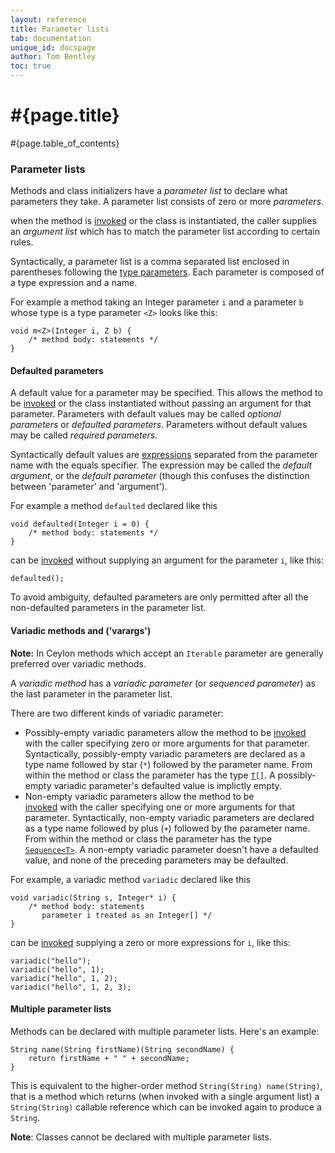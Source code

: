 ```yaml
---
layout: reference
title: Parameter lists
tab: documentation
unique_id: docspage
author: Tom Bentley
toc: true
---
```


# #{page.title}

#{page.table_of_contents}

### Parameter lists

Methods and class initializers have a *parameter list* to declare what parameters they take. 
A parameter list consists of zero or more *parameters*.

when the method is 
[invoked](../../expression/invocation) or the class is instantiated, the caller 
supplies an *argument list* which has to match the parameter list according to 
certain rules.

Syntactically, a parameter list is
a comma separated list enclosed in parentheses following
the [type parameters](#type_parameters). Each parameter is composed of a 
type expression and a name. 

For example a method taking an Integer parameter `i` and a parameter `b` 
whose type is a type parameter `<Z>` looks like this:

<!-- try: -->
    void m<Z>(Integer i, Z b) {
        /* method body: statements */
    }


#### Defaulted parameters

A default value for a parameter may be specified. This allows the method to 
be [invoked](../../expression/invocation) or the class instantiated 
without passing an argument for 
that parameter. Parameters with default values may be called 
*optional parameters* or *defaulted parameters*. 
Parameters without default values may be called
*required parameters*.

Syntactically default values are [expressions](../../#expression) separated from the 
parameter name with the equals specifier. The expression may be called the 
*default argument*, or the *default parameter* 
(though this confuses the distinction between 'parameter' and 'argument').

For example a method `defaulted` declared like this

<!-- id:defaulted -->
<!-- try: -->
    void defaulted(Integer i = 0) {
        /* method body: statements */
    }

can be [invoked](../../expression/invocation) without supplying an argument 
for the parameter `i`, like this:

<!-- cat-id:defaulted -->
<!-- cat: void m2() { -->
<!-- try: -->
    defaulted();
<!-- cat: } -->

To avoid ambiguity, defaulted parameters are only permitted after all the 
non-defaulted parameters in the parameter list.

#### Variadic methods and ('varargs')

**Note:** In Ceylon methods which accept an `Iterable` parameter are 
generally preferred over variadic methods.

A *variadic method* has a *variadic parameter* (or *sequenced parameter*) 
as the last parameter in the parameter list. 

There are two different kinds of variadic parameter:

* Possibly-empty variadic parameters allow the method to be 
  [invoked](../../expression/invocation) with the caller specifying zero or 
  more arguments for that parameter. Syntactically, possibly-empty 
  variadic parameters are declared as a type name followed by 
  star (`*`) followed by the parameter name.
  From within the method or class the parameter has the type [`T[]`](../type#Sequential).
  A possibly-empty variadic parameter's defaulted value is implictly empty.
* Non-empty variadic parameters allow the method to be  
  [invoked](../../expression/invocation) with the caller specifying one or 
  more arguments for that parameter.  Syntactically, non-empty 
  variadic parameters are declared as a type name followed by 
  plus (`+`) followed by the parameter name.
  From within the method or class the parameter has the type [`Sequence<T>`](../type#Sequence).
  A non-empty variadic parameter doesn't have a defaulted value, and none of 
  the preceding parameters may be defaulted.

For example, a variadic method `variadic` declared like this

<!-- try: -->
    void variadic(String s, Integer* i) {
        /* method body: statements 
           parameter i treated as an Integer[] */
    }

can be [invoked](../../expression/invocation) supplying a zero or more 
expressions for `i`, like this:

<!-- try: -->
    variadic("hello");
    variadic("hello", 1);
    variadic("hello", 1, 2);
    variadic("hello", 1, 2, 3);

#### Multiple parameter lists

Methods can be declared with multiple parameter lists. Here's an example:

<!-- try: -->
    String name(String firstName)(String secondName) {
        return firstName + " " + secondName;
    }
    
This is equivalent to the higher-order method `String(String) name(String)`, 
that is a method which returns (when invoked with 
a single argument list) a `String(String)` callable reference which can be 
invoked again to produce a `String`. 

**Note**: Classes cannot be declared with multiple parameter lists.

